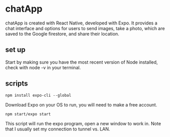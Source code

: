 # chatApp

chatApp is created with React Native, developed with Expo. It provides a chat interface and options for users to send images, take a photo, which are saved to the Google firestore, and share their location.

## set up
Start by making sure you have the most recent version of Node installed, check with node -v in your terminal.

## scripts

``` npm install expo-cli --global ```

Download Expo on your OS to run, you will need to make a free account.

``` npm start/expo start ```

This script will run the expo program, open a new window to work in. Note that I usually set my connection to tunnel vs. LAN.

